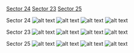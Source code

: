 [Sector 24](#sector24)
[Sector 23](#sector23)
[Sector 25](#sector25)

<a name = "sector24"></a>
Sector 24
![alt text](/tt/WASP-092_Sector_24/WASP-092_Sector_24_a_TimeSeries.png)
![alt text](/tt/WASP-092_Sector_24/WASP-092_Sector_24_b_FoldedLightCurve.png)
![alt text](/tt/WASP-092_Sector_24/WASP-092_Sector_24_b_IndividualTransitsWithFit.png)
![alt text](/tt/WASP-092_Sector_24/WASP-092_Sector_24_c_TimingResiduals.png)

<a name = "sector23"></a>
Sector 23
![alt text](/tt/WASP-092_Sector_23/WASP-092_Sector_23_a_TimeSeries.png)
![alt text](/tt/WASP-092_Sector_23/WASP-092_Sector_23_b_FoldedLightCurve.png)
![alt text](/tt/WASP-092_Sector_23/WASP-092_Sector_23_b_IndividualTransitsWithFit.png)
![alt text](/tt/WASP-092_Sector_23/WASP-092_Sector_23_c_TimingResiduals.png)

<a name = "sector25"></a>
Sector 25
![alt text](/tt/WASP-092_Sector_25/WASP-092_Sector_25_a_TimeSeries.png)
![alt text](/tt/WASP-092_Sector_25/WASP-092_Sector_25_b_FoldedLightCurve.png)
![alt text](/tt/WASP-092_Sector_25/WASP-092_Sector_25_b_IndividualTransitsWithFit.png)
![alt text](/tt/WASP-092_Sector_25/WASP-092_Sector_25_c_TimingResiduals.png)

